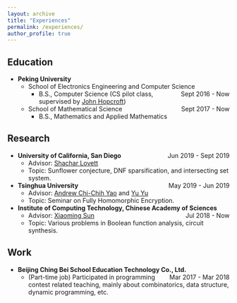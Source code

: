 ```yaml
---
layout: archive
title: "Experiences"
permalink: /experiences/
author_profile: true
---
```


## Education

* <b>Peking University</b>
    * School of Electronics Engineering and Computer Science <span style="float:right;"> Sept 2016 - Now </span>
        * B.S., Computer Science (CS pilot class, supervised by [John Hopcroft](http://www.cs.cornell.edu/jeh/))
    * School of Mathematical Science <span style="float:right;"> Sept 2017 - Now </span>
        * B.S., Mathematics and Applied Mathematics

## Research 

* <b>University of California, San Diego</b> <span style="float:right;"> Jun 2019 - Sept 2019 </span>
    * Advisor: [Shachar Lovett](https://cseweb.ucsd.edu/~slovett/home.html)
    * Topic: Sunflower conjecture, DNF sparsification, and intersecting set system.
* <b>Tsinghua University</b> <span style="float:right;"> May 2019 - Jun 2019 </span>
    * Advisor: [Andrew Chi-Chih Yao](http://iiis.tsinghua.edu.cn/yao/) and [Yu Yu](http://yuyu.hk/)
    * Topic: Seminar on Fully Homomorphic Encryption.
* <b>Institute of Computing Technology, Chinese Academy of Sciences</b> <span style="float:right;"> Jul 2018 - Now </span>
    * Advisor: [Xiaoming Sun](http://www.carch.ac.cn/~xmsun/xmsun.htm)
    * Topic: Various problems in Boolean function analysis, circuit synthesis.

## Work

* <b>Beijing Ching Bei School Education Technology Co., Ltd.</b> <span style="float:right;"> Mar 2017 - Mar 2018 </span>
    * (Part-time job) Participated in programming contest related teaching, mainly about combinatorics, data structure, dynamic programming, etc.
